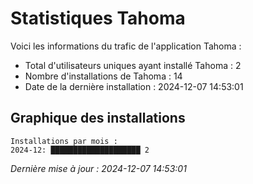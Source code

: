 # Statistiques Tahoma

Voici les informations du trafic de l'application Tahoma :
- Total d'utilisateurs uniques ayant installé Tahoma : 2
- Nombre d'installations de Tahoma : 14
- Date de la dernière installation : 2024-12-07 14:53:01

## Graphique des installations
```
Installations par mois :
2024-12: ████████████████████ 2
```


*Dernière mise à jour : 2024-12-07 14:53:01*
